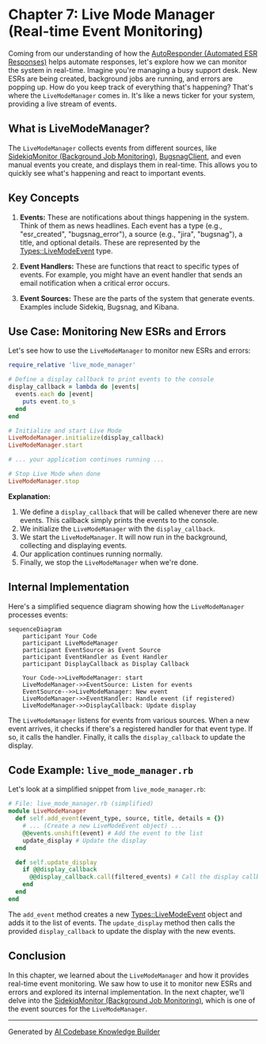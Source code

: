 # Chapter 7: Live Mode Manager (Real-time Event Monitoring)

Coming from our understanding of how the [AutoResponder (Automated ESR Responses)](06_autoresponder__automated_esr_responses__.md) helps automate responses, let's explore how we can monitor the system in real-time. Imagine you're managing a busy support desk.  New ESRs are being created, background jobs are running, and errors are popping up.  How do you keep track of everything that's happening?  That's where the `LiveModeManager` comes in.  It's like a news ticker for your system, providing a live stream of events.

## What is LiveModeManager?

The `LiveModeManager` collects events from different sources, like [SidekiqMonitor (Background Job Monitoring)](08_sidekiqmonitor__background_job_monitoring__.md), [BugsnagClient](02_client_libraries__api_wrappers__.md), and even manual events you create, and displays them in real-time. This allows you to quickly see what's happening and react to important events.

## Key Concepts

1. **Events:**  These are notifications about things happening in the system.  Think of them as news headlines.  Each event has a type (e.g., "esr_created", "bugsnag_error"), a source (e.g., "jira", "bugsnag"), a title, and optional details.  These are represented by the [Types::LiveModeEvent](03_types__data_structures__.md) type.

2. **Event Handlers:** These are functions that react to specific types of events.  For example, you might have an event handler that sends an email notification when a critical error occurs.

3. **Event Sources:** These are the parts of the system that generate events.  Examples include Sidekiq, Bugsnag, and Kibana.

## Use Case: Monitoring New ESRs and Errors

Let's see how to use the `LiveModeManager` to monitor new ESRs and errors:

```ruby
require_relative 'live_mode_manager'

# Define a display callback to print events to the console
display_callback = lambda do |events|
  events.each do |event|
    puts event.to_s
  end
end

# Initialize and start Live Mode
LiveModeManager.initialize(display_callback)
LiveModeManager.start

# ... your application continues running ...

# Stop Live Mode when done
LiveModeManager.stop
```

**Explanation:**

1. We define a `display_callback` that will be called whenever there are new events. This callback simply prints the events to the console.
2. We initialize the `LiveModeManager` with the `display_callback`.
3. We start the `LiveModeManager`.  It will now run in the background, collecting and displaying events.
4. Our application continues running normally.
5. Finally, we stop the `LiveModeManager` when we're done.

## Internal Implementation

Here's a simplified sequence diagram showing how the `LiveModeManager` processes events:

```mermaid
sequenceDiagram
    participant Your Code
    participant LiveModeManager
    participant EventSource as Event Source
    participant EventHandler as Event Handler
    participant DisplayCallback as Display Callback

    Your Code->>LiveModeManager: start
    LiveModeManager->>EventSource: Listen for events
    EventSource-->>LiveModeManager: New event
    LiveModeManager->>EventHandler: Handle event (if registered)
    LiveModeManager->>DisplayCallback: Update display
```

The `LiveModeManager` listens for events from various sources. When a new event arrives, it checks if there's a registered handler for that event type. If so, it calls the handler.  Finally, it calls the `display_callback` to update the display.

## Code Example: `live_mode_manager.rb`

Let's look at a simplified snippet from `live_mode_manager.rb`:

```ruby
# File: live_mode_manager.rb (simplified)
module LiveModeManager
  def self.add_event(event_type, source, title, details = {})
    # ... (Create a new LiveModeEvent object) ...
    @@events.unshift(event) # Add the event to the list
    update_display # Update the display
  end

  def self.update_display
    if @@display_callback
      @@display_callback.call(filtered_events) # Call the display callback
    end
  end
end
```

The `add_event` method creates a new [Types::LiveModeEvent](03_types__data_structures__.md) object and adds it to the list of events.  The `update_display` method then calls the provided `display_callback` to update the display with the new events.

## Conclusion

In this chapter, we learned about the `LiveModeManager` and how it provides real-time event monitoring. We saw how to use it to monitor new ESRs and errors and explored its internal implementation. In the next chapter, we'll delve into the [SidekiqMonitor (Background Job Monitoring)](08_sidekiqmonitor__background_job_monitoring__.md), which is one of the event sources for the `LiveModeManager`.


---

Generated by [AI Codebase Knowledge Builder](https://github.com/The-Pocket/Tutorial-Codebase-Knowledge)